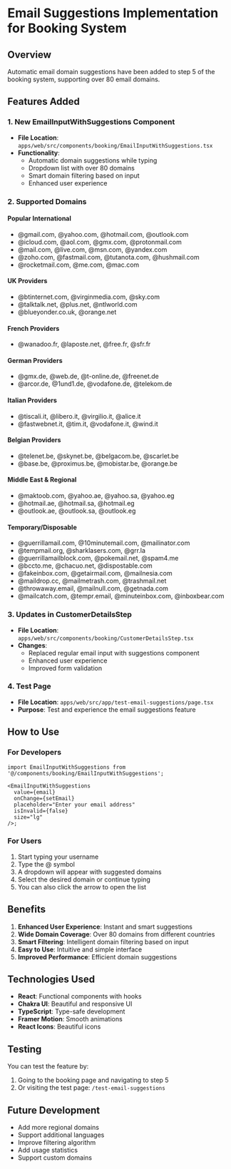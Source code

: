 # Email Suggestions Implementation for Booking System

## Overview

Automatic email domain suggestions have been added to step 5 of the booking system, supporting over 80 email domains.

## Features Added

### 1. New EmailInputWithSuggestions Component

- **File Location**: `apps/web/src/components/booking/EmailInputWithSuggestions.tsx`
- **Functionality**:
  - Automatic domain suggestions while typing
  - Dropdown list with over 80 domains
  - Smart domain filtering based on input
  - Enhanced user experience

### 2. Supported Domains

#### Popular International

- @gmail.com, @yahoo.com, @hotmail.com, @outlook.com
- @icloud.com, @aol.com, @gmx.com, @protonmail.com
- @mail.com, @live.com, @msn.com, @yandex.com
- @zoho.com, @fastmail.com, @tutanota.com, @hushmail.com
- @rocketmail.com, @me.com, @mac.com

#### UK Providers

- @btinternet.com, @virginmedia.com, @sky.com
- @talktalk.net, @plus.net, @ntlworld.com
- @blueyonder.co.uk, @orange.net

#### French Providers

- @wanadoo.fr, @laposte.net, @free.fr, @sfr.fr

#### German Providers

- @gmx.de, @web.de, @t-online.de, @freenet.de
- @arcor.de, @1und1.de, @vodafone.de, @telekom.de

#### Italian Providers

- @tiscali.it, @libero.it, @virgilio.it, @alice.it
- @fastwebnet.it, @tim.it, @vodafone.it, @wind.it

#### Belgian Providers

- @telenet.be, @skynet.be, @belgacom.be, @scarlet.be
- @base.be, @proximus.be, @mobistar.be, @orange.be

#### Middle East & Regional

- @maktoob.com, @yahoo.ae, @yahoo.sa, @yahoo.eg
- @hotmail.ae, @hotmail.sa, @hotmail.eg
- @outlook.ae, @outlook.sa, @outlook.eg

#### Temporary/Disposable

- @guerrillamail.com, @10minutemail.com, @mailinator.com
- @tempmail.org, @sharklasers.com, @grr.la
- @guerrillamailblock.com, @pokemail.net, @spam4.me
- @bccto.me, @chacuo.net, @dispostable.com
- @fakeinbox.com, @getairmail.com, @mailnesia.com
- @maildrop.cc, @mailmetrash.com, @trashmail.net
- @throwaway.email, @mailnull.com, @getnada.com
- @mailcatch.com, @tempr.email, @minuteinbox.com, @inboxbear.com

### 3. Updates in CustomerDetailsStep

- **File Location**: `apps/web/src/components/booking/CustomerDetailsStep.tsx`
- **Changes**:
  - Replaced regular email input with suggestions component
  - Enhanced user experience
  - Improved form validation

### 4. Test Page

- **File Location**: `apps/web/src/app/test-email-suggestions/page.tsx`
- **Purpose**: Test and experience the email suggestions feature

## How to Use

### For Developers

```tsx
import EmailInputWithSuggestions from '@/components/booking/EmailInputWithSuggestions';

<EmailInputWithSuggestions
  value={email}
  onChange={setEmail}
  placeholder="Enter your email address"
  isInvalid={false}
  size="lg"
/>;
```

### For Users

1. Start typing your username
2. Type the @ symbol
3. A dropdown will appear with suggested domains
4. Select the desired domain or continue typing
5. You can also click the arrow to open the list

## Benefits

1. **Enhanced User Experience**: Instant and smart suggestions
2. **Wide Domain Coverage**: Over 80 domains from different countries
3. **Smart Filtering**: Intelligent domain filtering based on input
4. **Easy to Use**: Intuitive and simple interface
5. **Improved Performance**: Efficient domain suggestions

## Technologies Used

- **React**: Functional components with hooks
- **Chakra UI**: Beautiful and responsive UI
- **TypeScript**: Type-safe development
- **Framer Motion**: Smooth animations
- **React Icons**: Beautiful icons

## Testing

You can test the feature by:

1. Going to the booking page and navigating to step 5
2. Or visiting the test page: `/test-email-suggestions`

## Future Development

- Add more regional domains
- Support additional languages
- Improve filtering algorithm
- Add usage statistics
- Support custom domains
